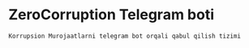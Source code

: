 # ZeroCorruption Telegram boti
    Korrupsion Murojaatlarni telegram bot orqali qabul qilish tizimi
    